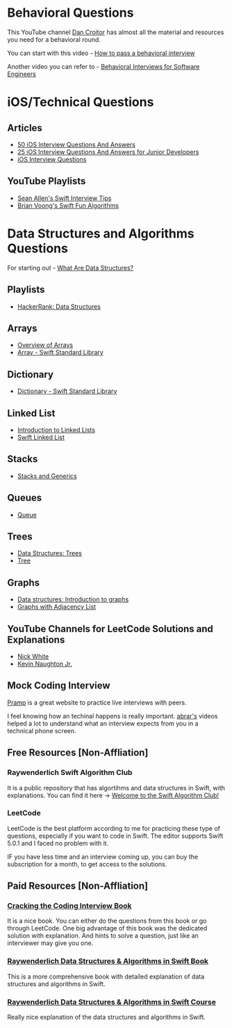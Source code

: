# Behavioral Questions
This YouTube channel [Dan Croitor](https://www.youtube.com/channel/UCw0uQHve23oMWgQcTTpgQsQ/videos) has almost all the material and resources you need for a behavioral round.

You can start with this video - [How to pass a behavioral interview
](https://www.youtube.com/watch?v=9JhWHRJ3tTE)

Another video you can refer to - [Behavioral Interviews for Software Engineers](https://youtu.be/zIJ1qRCPHUw)

# iOS/Technical Questions

## Articles
- [50 iOS Interview Questions And Answers](https://link.medium.com/mJGDUMVDZ2)
- [25 iOS Interview Questions And Answers for Junior Developers](https://link.medium.com/COC901ik35)
- [iOS Interview Questions](https://www.raywenderlich.com/2616-ios-interview-questions)

## YouTube Playlists
- [Sean Allen's Swift Interview Tips](https://www.youtube.com/playlist?list=PL8seg1JPkqgF5wazzCKSq3EEfqt3t8mvA)
- [Brian Voong's Swift Fun Algorithms](https://www.youtube.com/playlist?list=PL0dzCUj1L5JFJlR7dpBfBtEJB84pCZJ3R)

# Data Structures and Algorithms Questions
For starting out - [What Are Data Structures?](https://youtu.be/bum_19loj9A)

## Playlists
- [HackerRank: Data Structures](https://www.youtube.com/playlist?list=PLQbxgIKVVeTMvk1d2IOeRjQScla9Bs0hn)

## Arrays
- [Overview of Arrays](https://www.youtube.com/watch?v=pmN9ExDf3yQ)
- [Array - Swift Standard Library](https://developer.apple.com/documentation/swift/array)

## Dictionary
- [Dictionary - Swift Standard Library](https://developer.apple.com/documentation/swift/dictionary)

## Linked List
- [Introduction to Linked Lists](https://www.youtube.com/watch?v=WwfhLC16bis)
- [Swift Linked List](https://github.com/raywenderlich/swift-algorithm-club/tree/master/Linked%20List)

## Stacks
- [Stacks and Generics](https://www.youtube.com/watch?v=RTpUKu9Ph_M)

## Queues
- [Queue](https://www.raywenderlich.com/848-swift-algorithm-club-swift-queue-data-structure)

## Trees
- [Data Structures: Trees](https://youtu.be/oSWTXtMglKE)
- [Tree](https://www.raywenderlich.com/1053-swift-algorithm-club-swift-tree-data-structure)

## Graphs
- [Data structures: Introduction to graphs](https://youtu.be/gXgEDyodOJU)
- [Graphs with Adjacency List](https://www.raywenderlich.com/773-swift-algorithm-club-graphs-with-adjacency-list)

## YouTube Channels for LeetCode Solutions and Explanations
- [Nick White](https://www.youtube.com/channel/UC1fLEeYICmo3O9cUsqIi7HA/featured)
- [Kevin Naughton Jr.](https://www.youtube.com/channel/UCKvwPt6BifPP54yzH99ff1g)

## Mock Coding Interview
[Pramp](https://www.pramp.com) is a great website to practice live interviews with peers.

I feel knowing how an techinal happens is really important. [abrar's](https://www.youtube.com/channel/UCAjsH3UCJrd-xAfUBsB-dOg/videos?view=0&sort=p&shelf_id=2) videos helped a lot to understand what an interview expects from you in a technical phone screen.

## Free Resources  [Non-Affliation]

### Raywenderlich Swift Algorithm Club
It is a public repository that has algortihms and data structures in Swift, with explanations. You can find it here -> [Welcome to the Swift Algorithm Club!](https://github.com/raywenderlich/swift-algorithm-club)

### LeetCode
LeetCode is the best platform according to me for practicing these type of questions, especially if you want to code in Swift. The editor supports Swift 5.0.1 and I faced no problem with it.

IF you have less time and an interview coming up, you can buy the subscription for a month, to get access to the solutions.

## Paid Resources [Non-Affliation]

### [Cracking the Coding Interview Book](http://www.crackingthecodinginterview.com)
It is a nice book. You can either do the questions from this book or go through LeetCode. One big advantage of this book was the dedicated solution with explanation. And hints to solve a question, just like an interviewer may give you one.

### [Raywenderlich Data Structures & Algorithms in Swift Book](https://store.raywenderlich.com/products/data-structures-and-algorithms-in-swift)
This is a more comprehensive book with detailed explanation of data structures and algorithms in Swift.

### [Raywenderlich Data Structures & Algorithms in Swift Course](https://www.raywenderlich.com/977854-data-structures-algorithms-in-swift)
Really nice explanation of the data structures and algorithms in Swift.
